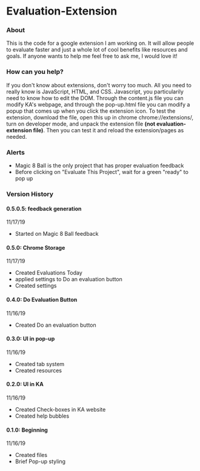 # Evaluation-Extension
<h3>About</h3>
<p>This is the code for a google extension I am working on. It will allow people to evaluate faster and just a whole lot of cool benefits like resources and goals. If anyone wants to help me feel free to ask me, I would love it!</p>

<h3>How can you help?</h3>
<p>If you don't know about extensions, don't worry too much. All you need to really know is JavaScript, HTML, and CSS. Javascript, you particularily need to know how to edit the DOM. Through the content.js file you can modify KA's webpage, and through the pop-up.html file you can modify a popup that comes up when you click the extension icon. To test the extension, download the file, open this up in chrome chrome://extensions/, turn on developer mode, and unpack the extension file <strong>(not evaluation-extension file)</strong>. Then you can test it and reload the extension/pages as needed.</p>

<h3>Alerts</h3>
<ul>
  <li> Magic 8 Ball is the only project that has proper evaluation feedback
  <li> Before clicking on "Evaluate This Project", wait for a green "ready" to pop up
</ul>

<h3>Version History</h3>
<h4>0.5.0.5: feedback generation</h4>
11/17/19
<ul>
  <li>Started on Magic 8 Ball feedback
</ul>
<h4>0.5.0: Chrome Storage</h4>
11/17/19
<ul>
  <li>Created Evaluations Today
  <li>applied settings to Do an evaluation button
  <li>Created settings
</ul>
<h4>0.4.0: Do Evaluation Button</h4>
11/16/19
<ul>
  <li>Created Do an evaluation button
</ul>
<h4>0.3.0: UI in pop-up</h4>
11/16/19
<ul>
  <li>Created tab system
  <li>Created resources
</ul>
<h4>0.2.0: UI in KA</h4>
11/16/19
<ul>
  <li>Created Check-boxes in KA website
  <li>Created help bubbles
</ul>
<h4>0.1.0: Beginning</h4>
11/16/19
<ul>
  <li>Created files
  <li>Brief Pop-up styling
</ul>



